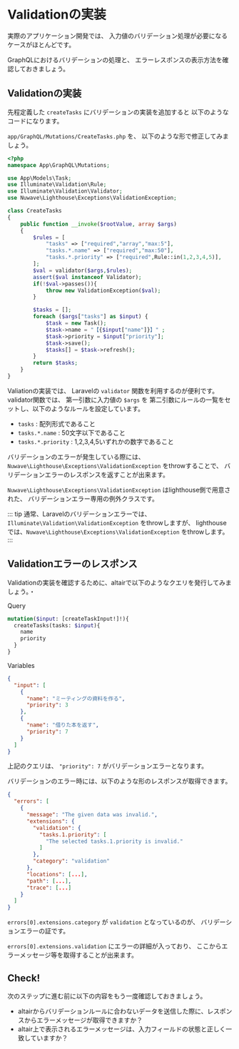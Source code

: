 # Validationの実装

実際のアプリケーション開発では、
入力値のバリデーション処理が必要になるケースがほとんどです。

GraphQLにおけるバリデーションの処理と、
エラーレスポンスの表示方法を確認しておきましょう。

## Validationの実装

先程定義した `createTasks` にバリデーションの実装を追加すると
以下のようなコードになります。

`app/GraphQL/Mutations/CreateTasks.php` を、
以下のような形で修正してみましょう。

```php
<?php
namespace App\GraphQL\Mutations;

use App\Models\Task;
use Illuminate\Validation\Rule;
use Illuminate\Validation\Validator;
use Nuwave\Lighthouse\Exceptions\ValidationException;

class CreateTasks
{
    public function __invoke($rootValue, array $args)
    {
        $rules = [
            "tasks" => ["required","array","max:5"],
            "tasks.*.name" => ["required","max:50"],
            "tasks.*.priority" => ["required",Rule::in(1,2,3,4,5)],
        ];
        $val = validator($args,$rules);
        assert($val instanceof Validator);
        if(!$val->passes()){
            throw new ValidationException($val);
        }

        $tasks = [];
        foreach ($args["tasks"] as $input) {
            $task = new Task();
            $task->name = "【{$input["name"]}】" ;
            $task->priority = $input["priority"];
            $task->save();
            $tasks[] = $task->refresh();
        }
        return $tasks;
    }
}
```

Valiationの実装では、 Laravelの `validator` 関数を利用するのが便利です。
validator関数では、 第一引数に入力値の `$args` を
第二引数にルールの一覧をセットし、以下のようなルールを設定しています。

- `tasks` : 配列形式であること
- `tasks.*.name` : 50文字以下であること
- `tasks.*.priority` : 1,2,3,4,5いずれかの数字であること 

バリデーションのエラーが発生している際には、
`Nuwave\Lighthouse\Exceptions\ValidationException` をthrowすることで、
バリデーションエラーのレスポンスを返すことが出来ます。

`Nuwave\Lighthouse\Exceptions\ValidationException` はlighthouse側で用意された、
バリデーションエラー専用の例外クラスです。

::: tip
通常、Laravelのバリデーションエラーでは、
`Illuminate\Validation\ValidationException` をthrowしますが、
lighthouseでは、`Nuwave\Lighthouse\Exceptions\ValidationException` をthrowします。
:::

## Validationエラーのレスポンス

Validationの実装を確認するために、altairで以下のようなクエリを発行してみましょう。・

Query 

```graphql
mutation($input: [createTaskInput!]!){
  createTasks(tasks: $input){
    name
    priority
  }
}
```

Variables

```json
{
  "input": [
    {
      "name": "ミーティングの資料を作る",
      "priority": 3
    },
    {
      "name": "借りた本を返す",
      "priority": 7
    }
  ]
}
```

上記のクエリは、 `"priority": 7` がバリデーションエラーとなります。

バリデーションのエラー時には、以下のような形のレスポンスが取得できます。

```json 
{
  "errors": [
    {
      "message": "The given data was invalid.",
      "extensions": {
        "validation": {
          "tasks.1.priority": [
            "The selected tasks.1.priority is invalid."
          ]
        },
        "category": "validation"
      },
      "locations": [...],
      "path": [...],
      "trace": [...]
    }
  ]
}
```

`errors[0].extensions.category` が `validation` となっているのが、
バリデーションエラーの証です。

`errors[0].extensions.validation` にエラーの詳細が入っており、
ここからエラーメッセージ等を取得することが出来ます。

## Check! 

次のステップに進む前に以下の内容をもう一度確認しておきましょう。

- altairからバリデーションルールに合わないデータを送信した際に、レスポンスからエラーメッセージが取得できますか？
- altair上で表示されるエラーメッセージは、入力フィールドの状態と正しく一致していますか？
